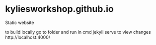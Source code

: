 # kyliesworkshop.github.io
Static website

to build locally go to folder and run in cmd
jekyll serve
to view changes
http://localhost:4000/
